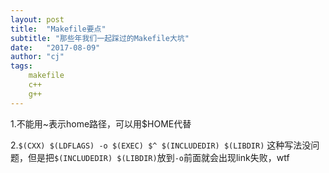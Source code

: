 ```yaml
---
layout: post
title:  "Makefile要点"
subtitle: "那些年我们一起踩过的Makefile大坑"
date:   "2017-08-09" 
author: "cj"
tags:
    makefile
    c++
    g++
---
```



1.不能用~表示home路径，可以用$HOME代替

2.`$(CXX) $(LDFLAGS) -o $(EXEC) $^ $(INCLUDEDIR) $(LIBDIR)` 这种写法没问题，但是把`$(INCLUDEDIR) $(LIBDIR)`放到`-o`前面就会出现link失败，wtf




